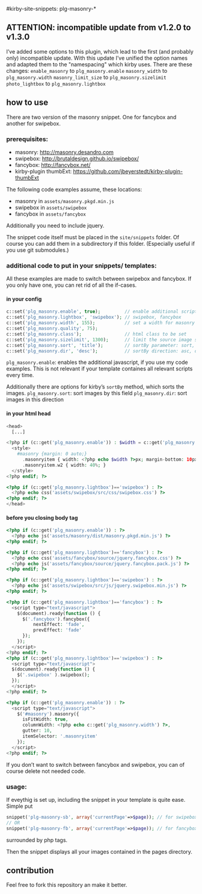 #kirby-site-snippets: plg-masonry-*

## ATTENTION: incompatible update from v1.2.0 to v1.3.0
I’ve added some options to this plugin, which lead to the first (and probably only) incompatible update. With this update I’ve unified the option names and adapted them to the "namespacing" which kirby uses.
There are these changes:
`enable_masonry` to `plg_masonry.enable`
`masonry_width` to `plg_masonry.width`
`masonry_limit_size` to `plg_masonry.sizelimit`
`photo_lightbox` to `plg_masonry.lightbox`


## how to use
There are two version of the masonry snippet. One for fancybox and another for swipebox.


### prerequisites:
- masonry: <http://masonry.desandro.com>
- swipebox: <http://brutaldesign.github.io/swipebox/>
- fancybox: <http://fancybox.net/>
- kirby-plugin thumbExt: <https://github.com/jbeyerstedt/kirby-plugin-thumbExt>

The following code examples assume, these locations:

- masonry in `assets/masonry.pkgd.min.js`
- swipebox in `assets/swipebox`
- fancybox in `assets/fancybox`

Additionally you need to include jquery.

The snippet code itself must be placed in the `site/snippets` folder. Of course you can add them in a subdirectory if this folder. (Especially useful if you use git submodules.)


### additional code to put in your snippets/ templates:
All these examples are made to switch between swipebox and fancybox. If you only have one, you can ret rid of all the if-cases.


#### in your config
```php
c::set('plg_masonry.enable', true);         // enable additional scripts
c::set('plg_masonry.lightbox', 'swipebox'); // swipebox, fancybox
c::set('plg_masonry.width', 155);           // set a width for masonry images
c::set('plg_masonry.quality', 75);
c::set('plg_masonry.class');                // html class to be set
c::set('plg_masonry.sizelimit', 1300);      // limit the source image size (long edge)
c::set('plg_masonry.sort', 'title');        // sortBy parameter: sort, title, etc.
c::set('plg_masonry.dir', 'desc');          // sortBy direction: asc, desc
```
`plg_masonry.enable`: enables the additional javascript, if you use my code examples. This is not relevant if your template containes all relevant scripts every time.

Additionally there are options for kirby’s `sortBy` method, which sorts the images.
`plg_masonry.sort`: sort images by this field
`plg_masonry.dir`: sort images in this direction


#### in your html head
```php
<head>
  [...]

<?php if (c::get('plg_masonry.enable')) : $width = c::get('plg_masonry.width'); ?>
  <style>
    #masonry {margin: 0 auto;}
      .masonryitem { width: <?php echo $width ?>px; margin-bottom: 10px;}
      .masonryitem.w2 { width: 40%; }
  </style>
<?php endif; ?>

<?php if (c::get('plg_masonry.lightbox')=='swipebox') : ?>
  <?php echo css('assets/swipebox/src/css/swipebox.css') ?>
<?php endif; ?>
</head>
```

#### before you closing body tag
```php
<?php if (c::get('plg_masonry.enable')) : ?>
  <?php echo js('assets/masonry/dist/masonry.pkgd.min.js') ?>
<?php endif; ?>

<?php if (c::get('plg_masonry.lightbox')=='fancybox') : ?>
  <?php echo css('assets/fancybox/source/jquery.fancybox.css') ?>
  <?php echo js('assets/fancybox/source/jquery.fancybox.pack.js') ?>
<?php endif; ?>

<?php if (c::get('plg_masonry.lightbox')=='swipebox') : ?>
  <?php echo js('assets/swipebox/src/js/jquery.swipebox.min.js') ?>
<?php endif; ?>

<?php if (c::get('plg_masonry.lightbox')=='fancybox') : ?>
  <script type="text/javascript">
    $(document).ready(function () {
      $('.fancybox').fancybox({
          nextEffect: 'fade',
          prevEffect: 'fade'
      });
    });
  </script>
<?php endif; ?>
<?php if (c::get('plg_masonry.lightbox')=='swipebox') : ?>
  <script type="text/javascript">
  $(document).ready(function () {
    $('.swipebox' ).swipebox();
  });
  </script>
<?php endif; ?>

<?php if (c::get('plg_masonry.enable')) : ?>
  <script type="text/javascript">
    $('#masonry').masonry({
      isFitWidth: true,
      columnWidth: <?php echo c::get('plg_masonry.width') ?>,
      gutter: 10,
      itemSelector: '.masonryitem'
    });
  </script>
<?php endif; ?>
```
If you don’t want to switch between fancybox and swipebox, you can of course delete not needed code.


### usage:
If eveythig is set up, including the snippet in your template is quite ease. Simple put
```php
snippet('plg-masonry-sb', array('currentPage'=>$page)); // for swipebox
// OR
snippet('plg-masonry-fb', array('currentPage'=>$page)); // for fancybox
```
surrounded by php tags.

Then the snippet displays all your images contained in the pages directory.



## contribution
Feel free to fork this repository an make it better.
